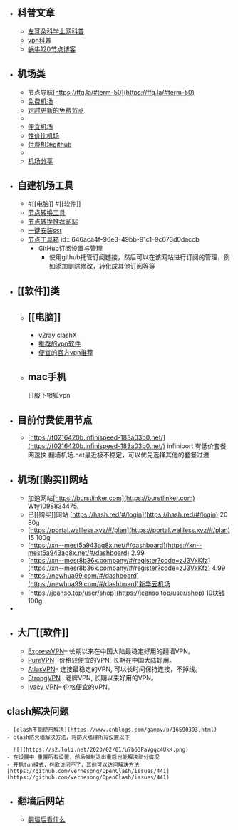 - ## 科普文章
	- [左耳朵科学上网科普](https://github.com/haoel/haoel.github.io)
	- [vpn科普](https://github.com/vpncn/vpncn.github.io)
	- [蜗牛120节点博客](http://www.120a6.cn/category/networks/)
- ## 机场类
	- 节点导航[https://ffq.la/#term-50](https://ffq.la/#term-50)
	- [免费机场](https://github.com/hwanz/SSR-V2ray-Trojan-vpn)
	- [定时更新的免费节点](https://github.com/freefq/free)
	-
	- [便宜机场](https://jichangtj.com/%E4%BE%BF%E5%AE%9C%E6%9C%BA%E5%9C%BA.html)
	- [性价比机场](https://www.duangks.com/)
	- [付费机场github](https://github.com/hwanz/SS-SSR-V2ray)
	-
	- [机场分享](https://jimubiedao.com/1681)
- ## 自建机场工具
	- #[[电脑]] #[[软件]]
	- [节点转换工具](https://link.sublink.pw/)
	- [节点转换推荐网站](https://v2ray.ssjichang.com/2021/01/ssrv2rayclashquantumultx.html)
	- [一键安装ssr](https://www.linuxssr.com/oneclick/teddysun-ssr-one-click-script/)
	- [节点工具箱](https://v2rayse.com/v2ray-clash/)
	  id:: 646aca4f-96e3-49bb-91c1-9c673d0daccb
		- GitHub订阅设置与管理
			- 使用github托管订阅链接，然后可以在该网站进行订阅的管理，例如添加删除修改，转化成其他订阅等等
- ## [[软件]]类
	- ## [[电脑]]
		- v2ray  clashX
		- [推荐的vpn软件](https://2022vpn.net/free-vpn/)
		- [便宜的官方vpn推荐](https://www.vpnpicks.com/best-vpn-for-china-cn/)
	- ## mac手机
	  日服下银狐vpn
- ## 目前付费使用节点
	- [https://f0216420b.infinispeed-183a03b0.net/](https://f0216420b.infinispeed-183a03b0.net/) infiniport 有低价套餐网速快
	  翻墙机场.net最近极不稳定，可以优先选择其他的套餐过渡
- ## 机场[[购买]]网站
	- 加速网站[https://burstlinker.com](https://burstlinker.com)  Wty1098834475.
	- 已[[购买]]网站  [https://hash.red/#/login](https://hash.red/#/login) 20 80g
	- [https://portal.wallless.xyz/#/plan](https://portal.wallless.xyz/#/plan)    15 100g
	- [https://xn--mest5a943ag8x.net/#/dashboard](https://xn--mest5a943ag8x.net/#/dashboard)  2.99
	- [https://xn--mesr8b36x.company/#/register?code=zJ3VxKfz](https://xn--mesr8b36x.company/#/register?code=zJ3VxKfz) 4.99
	- [https://newhua99.com/#/dashboard](https://newhua99.com/#/dashboard)新华云机场
	- [https://jeanso.top/user/shop](https://jeanso.top/user/shop) 10块钱 100g
-
- ## 大厂[[软件]]
	- [ExpressVPN](https://www.vpnpicks.com/expressvpn-china)– 长期以来在中国大陆最稳定好用的翻墙VPN。
	- [PureVPN](https://billing.purevpn.com/aff.php?aff=1622)– 价格较便宜的VPN, 长期在中国大陆好用。
	- [AtlasVPN](https://www.vpnpicks.com/go/atlasvpn)– 连接最稳定的VPN, 可以长时间保持连接，不掉线。
	- [StrongVPN](https://www.vpnpicks.com/strongvpn)– 老牌VPN, 长期以来好用的VPN。
	- [Ivacy VPN](https://www.vpnpicks.com/ivacy)– 价格便宜的VPN。
## clash解决问题
	- [clash不能使用解决](https://www.cnblogs.com/gamov/p/16590393.html)
	- clash防火墙解决方法，将防火墙得所有设置以下
	  
	  ![](https://s2.loli.net/2023/02/01/u7b63PaVgqc4UkK.png)
	- 在设置中 重置所有设置，然后强制退出重启也能解决部分情况
	- 开启tun模式，谷歌访问不了，其他可以访问解决方法[https://github.com/vernesong/OpenClash/issues/441](https://github.com/vernesong/OpenClash/issues/441)
- ## 翻墙后网站
	- [翻墙后看什么](https://fanqianghou.com/)